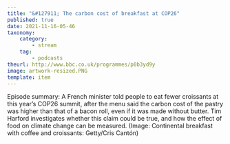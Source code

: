 ```yaml
---
title: "&#127911; The carbon cost of breakfast at COP26"
published: true
date: 2021-11-16-05-46
taxonomy:
    category:
        - stream
    tag:
        - podcasts
theurl: http://www.bbc.co.uk/programmes/p0b3yd9y
image: artwork-resized.PNG
template: item
---
```


Episode summary: A French minister told people to eat fewer croissants at this year&rsquo;s COP26 summit, after the menu said the carbon cost of the pastry was higher than that of a bacon roll, even if it was made without butter. Tim Harford investigates whether this claim could be true, and how the effect of food on climate change can be measured. (Image: Continental breakfast with coffee and croissants: Getty/Cris Cant&oacute;n)
